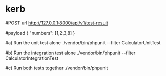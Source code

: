 # kerb

#POST url
	http://127.0.0.1:8000/api/v1/test-result
	
#payload
{
	"numbers": [1,2,3,8]
}

#a) Run the unit test alone
	./vendor/bin/phpunit --filter CalculatorUnitTest
	
#b) Run the integration test alone
	 ./vendor/bin/phpunit --filter CalculatorIntegrationTest
	 
#c) Run both tests together
	./vendor/bin/phpunit